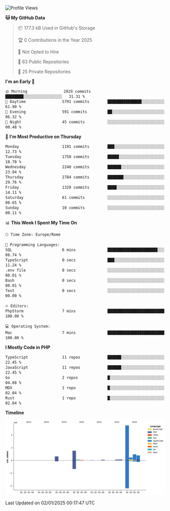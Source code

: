 <!--START_SECTION:waka-->
![Profile Views](http://img.shields.io/badge/Profile%20Views-0-blue)

**🐱 My GitHub Data** 

> 📦 177.3 kB Used in GitHub's Storage 
 > 
> 🏆 0 Contributions in the Year 2025
 > 
> 🚫 Not Opted to Hire
 > 
> 📜 63 Public Repositories 
 > 
> 🔑 25 Private Repositories 
 > 
**I'm an Early 🐤** 

```text
🌞 Morning                2929 commits        ████████░░░░░░░░░░░░░░░░░   31.31 % 
🌆 Daytime                5791 commits        ███████████████░░░░░░░░░░   61.90 % 
🌃 Evening                591 commits         ██░░░░░░░░░░░░░░░░░░░░░░░   06.32 % 
🌙 Night                  45 commits          ░░░░░░░░░░░░░░░░░░░░░░░░░   00.48 % 
```
📅 **I'm Most Productive on Thursday** 

```text
Monday                   1191 commits        ███░░░░░░░░░░░░░░░░░░░░░░   12.73 % 
Tuesday                  1750 commits        █████░░░░░░░░░░░░░░░░░░░░   18.70 % 
Wednesday                2240 commits        ██████░░░░░░░░░░░░░░░░░░░   23.94 % 
Thursday                 2784 commits        ███████░░░░░░░░░░░░░░░░░░   29.76 % 
Friday                   1320 commits        ████░░░░░░░░░░░░░░░░░░░░░   14.11 % 
Saturday                 61 commits          ░░░░░░░░░░░░░░░░░░░░░░░░░   00.65 % 
Sunday                   10 commits          ░░░░░░░░░░░░░░░░░░░░░░░░░   00.11 % 
```


📊 **This Week I Spent My Time On** 

```text
🕑︎ Time Zone: Europe/Rome

💬 Programming Languages: 
SQL                      6 mins              ██████████████████████░░░   88.74 % 
TypeScript               0 secs              ███░░░░░░░░░░░░░░░░░░░░░░   11.24 % 
.env file                0 secs              ░░░░░░░░░░░░░░░░░░░░░░░░░   00.01 % 
Bash                     0 secs              ░░░░░░░░░░░░░░░░░░░░░░░░░   00.01 % 
Text                     0 secs              ░░░░░░░░░░░░░░░░░░░░░░░░░   00.00 % 

🔥 Editors: 
PhpStorm                 7 mins              █████████████████████████   100.00 % 

💻 Operating System: 
Mac                      7 mins              █████████████████████████   100.00 % 
```

**I Mostly Code in PHP** 

```text
TypeScript               11 repos            ██████░░░░░░░░░░░░░░░░░░░   22.45 % 
JavaScript               11 repos            ██████░░░░░░░░░░░░░░░░░░░   22.45 % 
Go                       2 repos             █░░░░░░░░░░░░░░░░░░░░░░░░   04.08 % 
MDX                      1 repo              █░░░░░░░░░░░░░░░░░░░░░░░░   02.04 % 
Rust                     1 repo              █░░░░░░░░░░░░░░░░░░░░░░░░   02.04 % 
```



**Timeline**

![Lines of Code chart](https://raw.githubusercontent.com/frnwtr/frnwtr/main/assets/bar_graph.png)


 Last Updated on 02/01/2025 00:17:47 UTC
<!--END_SECTION:waka-->